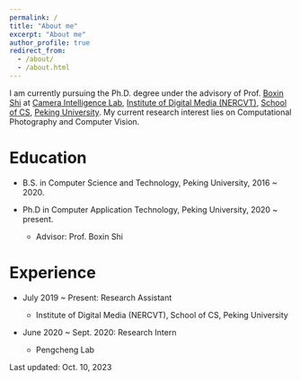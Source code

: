 ```yaml
---
permalink: /
title: "About me"
excerpt: "About me"
author_profile: true
redirect_from: 
  - /about/
  - /about.html
---
```


I am currently pursuing the Ph.D. degree under the advisory of Prof. [Boxin Shi](https://ci.idm.pku.edu.cn/People.htm) at [Camera Intelligence Lab](https://ci.idm.pku.edu.cn/), [Institute of Digital Media (NERCVT)](https://idm.pku.edu.cn), [School of CS](https://cs.pku.edu.cn), [Peking University](https://www.pku.edu.cn). My current research interest lies on Computational Photography and Computer Vision.

Education
======
* B.S. in Computer Science and Technology, Peking University, 2016 ~ 2020.

* Ph.D in Computer Application Technology, Peking University, 2020 ~ present.
  * Advisor: Prof. Boxin Shi

Experience
======
* July 2019 ~ Present: Research Assistant
  * Institute of Digital Media (NERCVT), School of CS, Peking University

* June 2020 ~ Sept. 2020: Research Intern 
  * Pengcheng Lab

Last updated: Oct. 10, 2023
